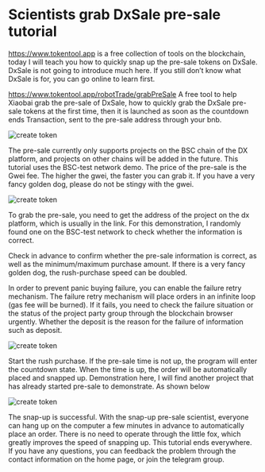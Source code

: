 # Scientists grab DxSale pre-sale tutorial

https://www.tokentool.app is a free collection of tools on the blockchain, today I will teach you how to quickly snap up the pre-sale tokens on DxSale. DxSale is not going to introduce much here. If you still don’t know what DxSale is for, you can go online to learn first.

https://www.tokentool.app/robotTrade/grabPreSale A free tool to help Xiaobai grab the pre-sale of DxSale, how to quickly grab the DxSale pre-sale tokens at the first time, then it is launched as soon as the countdown ends Transaction, sent to the pre-sale address through your bnb.

![create token](../.gitbook/assets/Snipaste_2021-10-24_21-40-00.png)

The pre-sale currently only supports projects on the BSC chain of the DX platform, and projects on other chains will be added in the future. This tutorial uses the BSC-test network demo.
The price of the pre-sale is the Gwei fee. The higher the gwei, the faster you can grab it. If you have a very fancy golden dog, please do not be stingy with the gwei.

![create token](../.gitbook/assets/Snipaste_2021-10-24_21-42-34.png)

To grab the pre-sale, you need to get the address of the project on the dx platform, which is usually in the link. For this demonstration, I randomly found one on the BSC-test network to check whether the information is correct.

Check in advance to confirm whether the pre-sale information is correct, as well as the minimum/maximum purchase amount. If there is a very fancy golden dog, the rush-purchase speed can be doubled.

In order to prevent panic buying failure, you can enable the failure retry mechanism. The failure retry mechanism will place orders in an infinite loop (gas fee will be burned). If it fails, you need to check the failure situation or the status of the project party group through the blockchain browser urgently. Whether the deposit is the reason for the failure of information such as deposit.

![create token](../.gitbook/assets/Snipaste_2021-10-24_21-54-04.png)

Start the rush purchase. If the pre-sale time is not up, the program will enter the countdown state. When the time is up, the order will be automatically placed and snapped up. Demonstration here, I will find another project that has already started pre-sale to demonstrate. As shown below

![create token](../.gitbook/assets/Snipaste_2021-10-24_22-02-08.png)

The snap-up is successful. With the snap-up pre-sale scientist, everyone can hang up on the computer a few minutes in advance to automatically place an order. There is no need to operate through the little fox, which greatly improves the speed of snapping up. This tutorial ends everywhere. If you have any questions, you can feedback the problem through the contact information on the home page, or join the telegram group.